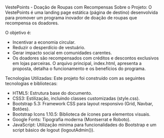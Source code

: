 VestePoints - Doação de Roupas com Recompensas
Sobre o Projeto: O VestePoints é uma landing page estática (página de destino) desenvolvida para promover um programa inovador de doação de roupas que recompensa os doadores.

O objetivo é:
- Incentivar a economia circular.
- Reduzir o desperdício de vestuário.
- Gerar impacto social em comunidades carentes.
- Os doadores são recompensados com créditos e descontos exclusivos em lojas parceiras. O arquivo principal, index.html, apresenta a proposta, detalha o funcionamento e os benefícios do programa.

Tecnologias Utilizadas:
Este projeto foi construído com as seguintes tecnologias e bibliotecas:
- HTML5: Estrutura base do documento.
- CSS3: Estilização, incluindo classes customizadas (style.css).
- Bootstrap 5.3: Framework CSS para layout responsivo (Grid, Navbar, Botões).
- Bootstrap Icons 1.10.5: Biblioteca de ícones para elementos visuais.
- Google Fonts: Tipografia moderna (Montserrat e Roboto).
- JavaScript: Utilização mínima para funcionalidades do Bootstrap e um script básico de logout (logoutAdmin()).
